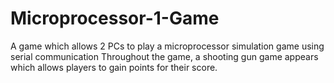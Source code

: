 # Microprocessor-1-Game
A game which allows 2 PCs to play a microprocessor simulation game using serial communication
Throughout the game, a shooting gun game appears which allows players to gain points for their score.
